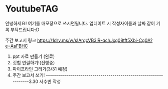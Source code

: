 # YoutubeTAG
안녕하세요! 여기를 매모장으로 쓰시면됩니다. 업데이트 시 작성자이름과 날짜 같이 기록 부탁드립니다:D

 주간 보고서 링크
https://1drv.ms/w/s!ArgcVB3lR-qchJxg08tft5Xbi-Cg0A?e=AaFBHC

1. ppt 자료 만들기 (완료)
2. 깃헙 연결하기!(진행중)
3. 파이프라인 그리기(3/31 예정)
4. 주간 보고서 쓰기!
------------------------------------------------------------------3.30 서수빈 작성

